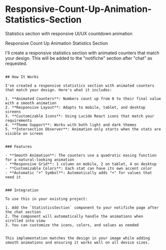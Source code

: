 # Responsive-Count-Up-Animation-Statistics-Section
Statistics section with responsive UI/UX countdown animation

Responsive Count Up Animation Statistics Section

I'll create a responsive statistics section with animated counters that match your design. This will be added to the "notifiche" section after "chat" as requested.

```typescriptreact project="stats_counter"

## How It Works

I've created a responsive statistics section with animated counters that match your design. Here's what it includes:

1. **Animated Counters**: Numbers count up from 0 to their final value with a smooth animation
2. **Responsive Layout**: Adapts to mobile, tablet, and desktop screens
3. **Customizable Icons**: Using Lucide React icons that match your requirements
4. **Theme Support**: Works with both light and dark themes
5. **Intersection Observer**: Animation only starts when the stats are visible on screen


### Features

- **Smooth Animation**: The counters use a quadratic easing function for a natural-looking animation
- **Responsive Grid**: 1 column on mobile, 2 on tablet, 4 on desktop
- **Customizable Colors**: Each stat can have its own accent color
- **Automatic "+" Symbol**: Automatically adds "+" for values that need it


### Integration

To use this in your existing project:

1. Add the `StatisticsSection` component to your notifiche page after the chat section
2. The component will automatically handle the animations when scrolled into view
3. You can customize the icons, colors, and values as needed


This implementation matches the design in your image while adding smooth animations and ensuring it works well on all device sizes.

